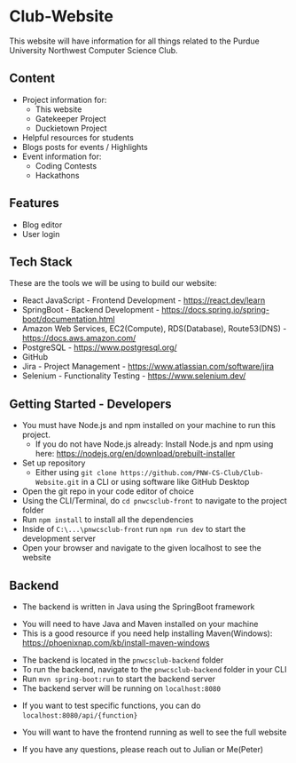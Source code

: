 # Club-Website
This website will have information for all things related to the Purdue University Northwest Computer Science Club.

## Content
* Project information for:
  * This website
  * Gatekeeper Project
  * Duckietown Project
* Helpful resources for students
* Blogs posts for events / Highlights
* Event information for:
  * Coding Contests
  * Hackathons

## Features
* Blog editor
* User login

## Tech Stack
These are the tools we will be using to build our website: 
* React JavaScript - Frontend Development - https://react.dev/learn
* SpringBoot - Backend Development - https://docs.spring.io/spring-boot/documentation.html
* Amazon Web Services, EC2(Compute), RDS(Database), Route53(DNS) - https://docs.aws.amazon.com/
* PostgreSQL - https://www.postgresql.org/
* GitHub
* Jira - Project Management - https://www.atlassian.com/software/jira
* Selenium - Functionality Testing - https://www.selenium.dev/

## Getting Started - Developers
* You must have Node.js and npm installed on your machine to run this project.
  - If you do not have Node.js already: Install Node.js and npm using here: https://nodejs.org/en/download/prebuilt-installer
* Set up repository
  - Either using `git clone https://github.com/PNW-CS-Club/Club-Website.git` in a CLI or using software like GitHub Desktop
* Open the git repo in your code editor of choice
* Using the CLI/Terminal, do `cd pnwcsclub-front` to navigate to the project folder
* Run `npm install` to install all the dependencies
* Inside of `C:\...\pnwcsclub-front` run `npm run dev` to start the development server
* Open your browser and navigate to the given localhost to see the website

## Backend
* The backend is written in Java using the SpringBoot framework
 - You will need to have Java and Maven installed on your machine
 - This is a good resource if you need help installing Maven(Windows): https://phoenixnap.com/kb/install-maven-windows
* The backend is located in the `pnwcsclub-backend` folder
* To run the backend, navigate to the `pnwcsclub-backend` folder in your CLI
* Run `mvn spring-boot:run` to start the backend server
* The backend server will be running on `localhost:8080`
 - If you want to test specific functions, you can do `localhost:8080/api/{function}`
* You will want to have the frontend running as well to see the full website

- If you have any questions, please reach out to Julian or Me(Peter)
